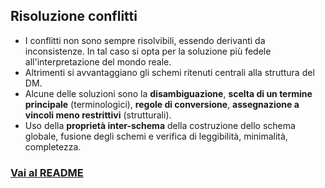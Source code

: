 ## Risoluzione conflitti
- I conflitti non sono sempre risolvibili, essendo derivanti da inconsistenze. In tal caso si opta per la soluzione più fedele all'interpretazione del mondo reale.
- Altrimenti si avvantaggiano gli schemi ritenuti centrali alla struttura del DM.
- Alcune delle soluzioni sono la **disambiguazione**, **scelta di un termine principale** (terminologici), **regole di conversione**, **assegnazione a vincoli meno restrittivi** (strutturali).
- Uso della **proprietà inter-schema** della costruzione dello schema globale, fusione degli schemi e verifica di leggibilità, minimalità, completezza.

### [Vai al README](https://github.com/Gabri432/Sistemi_informativi)